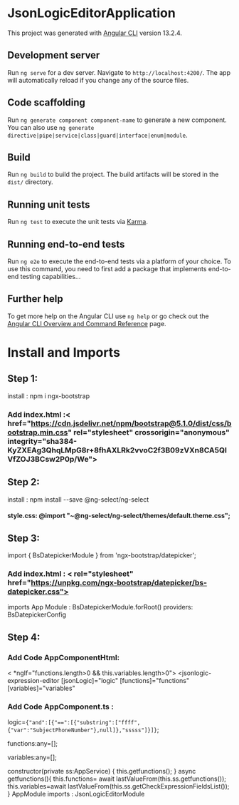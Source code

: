 # JsonLogicEditorApplication

This project was generated with [Angular CLI](https://github.com/angular/angular-cli) version 13.2.4.

## Development server

Run `ng serve` for a dev server. Navigate to `http://localhost:4200/`. The app will automatically reload if you change any of the source files.

## Code scaffolding

Run `ng generate component component-name` to generate a new component. You can also use `ng generate directive|pipe|service|class|guard|interface|enum|module`.

## Build

Run `ng build` to build the project. The build artifacts will be stored in the `dist/` directory.

## Running unit tests

Run `ng test` to execute the unit tests via [Karma](https://karma-runner.github.io).

## Running end-to-end tests

Run `ng e2e` to execute the end-to-end tests via a platform of your choice. To use this command, you need to first add a package that implements end-to-end testing capabilities...

## Further help

To get more help on the Angular CLI use `ng help` or go check out the [Angular CLI Overview and Command Reference](https://angular.io/cli) page.

# Install and Imports

## Step 1:
install : npm i ngx-bootstrap
### Add index.html :< href="https://cdn.jsdelivr.net/npm/bootstrap@5.1.0/dist/css/bootstrap.min.css" rel="stylesheet" crossorigin="anonymous" integrity="sha384-KyZXEAg3QhqLMpG8r+8fhAXLRk2vvoC2f3B09zVXn8CA5QIVfZOJ3BCsw2P0p/We">

## Step 2:

install : npm install --save @ng-select/ng-select
#### style.css: @import "~@ng-select/ng-select/themes/default.theme.css";

## Step 3:

import { BsDatepickerModule } from 'ngx-bootstrap/datepicker';  
### Add index.html : < rel="stylesheet" href="https://unpkg.com/ngx-bootstrap/datepicker/bs-datepicker.css">
imports App Module :  BsDatepickerModule.forRoot() 
providers:  BsDatepickerConfig 

## Step 4:

 ### Add Code AppComponentHtml: 
< *ngIf="functions.length>0  && this.variables.length>0">
  <jsonlogic-expression-editor
  [jsonLogic]="logic" [functions]="functions" [variables]="variables"
  ></jsonlogic-expression-editor>


### Add Code AppComponent.ts :
logic=`{"and":[{"==":[{"substring":["ffff",{"var":"SubjectPhoneNumber"},null]},"sssss"]}]}`;

functions:any=[];

variables:any=[];

constructor(private ss:AppService)
{
this.getfunctions();
}
async getfunctions(){
this.functions= await lastValueFrom(this.ss.getfunctions());
this.variables=await lastValueFrom(this.ss.getCheckExpressionFieldsList());
}
AppModule imports :  JsonLogicEditorModule 
